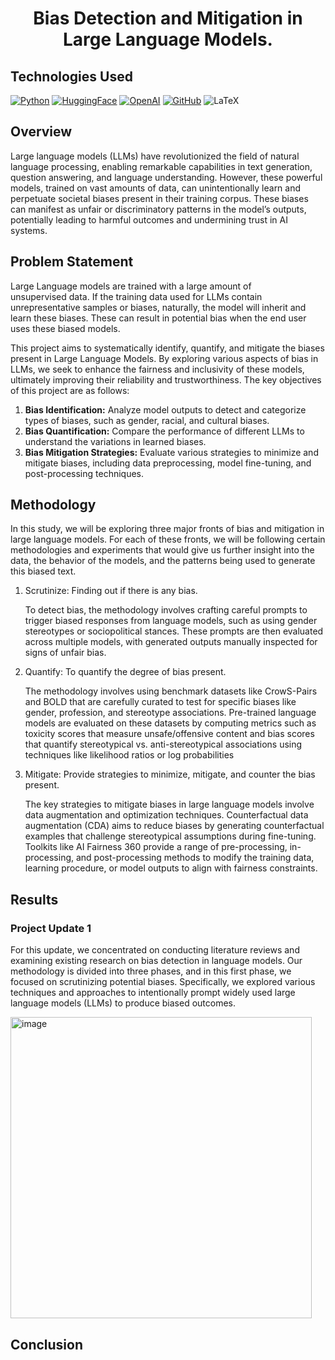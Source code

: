 <div align="center">
  <h1 align="center">Bias Detection and Mitigation in Large Language Models.</h1>
</div>


## Technologies Used
[![Python](https://img.shields.io/badge/Python-FFD43B?style=for-the-badge&logo=python&logoColor=blue)](https://www.python.org/)
[![HuggingFace](https://img.shields.io/badge/HuggingFace-FF9900?style=for-the-badge)](https://huggingface.co/docs/transformers/en/model_doc/bert)
[![OpenAI](https://img.shields.io/badge/OpenAI-412991?style=for-the-badge&logo=openai&logoColor=white)](https://openai.com/)
[![GitHub](https://img.shields.io/badge/GitHub-100000?style=for-the-badge&logo=github&logoColor=white)](https://github.com/)
![LaTeX](https://img.shields.io/badge/latex-%23008080.svg?style=for-the-badge&logo=latex&logoColor=white)

## Overview
Large language models (LLMs) have revolutionized the field of natural language processing, enabling remarkable capabilities in text generation, question answering, and language understanding. However, these powerful models, trained on vast amounts of data, can unintentionally learn and perpetuate societal biases present in their training corpus. These biases can manifest as unfair or discriminatory patterns in the model’s outputs, potentially leading to harmful outcomes and undermining trust in AI systems.

## Problem Statement
Large Language models are trained with a large amount of unsupervised data. If the training data used for LLMs contain unrepresentative samples or biases, naturally, the model will inherit and learn these biases. These can result in potential bias when the end user uses these biased models.

This project aims to systematically identify, quantify, and mitigate the biases present in Large Language Models. By exploring various aspects of bias in LLMs, we seek to enhance the fairness and inclusivity of these models, ultimately improving their reliability and trustworthiness. The key objectives of this project are as follows:
<ol>
  <li><b>Bias Identification:</b> Analyze model outputs to detect and categorize types of biases, such as gender, racial, and cultural biases.</li>
  <li><b>Bias Quantification:</b> Compare the performance of different LLMs to understand the variations in learned biases.</li>
  <li><b>Bias Mitigation Strategies:</b>  Evaluate various strategies to minimize and mitigate biases, including data preprocessing, model fine-tuning, and post-processing techniques.</li>
</ol>

## Methodology
In this study, we will be exploring three major fronts of bias and mitigation in large language models. For each of these fronts, we will be following certain methodologies and experiments that would give us further insight into the data, the behavior of the models, and the patterns being used to generate this biased text.
<ol>
  <li>Scrutinize: Finding out if there is any bias.
  
To detect bias, the methodology involves crafting careful prompts to trigger biased responses from language models, such as using gender stereotypes or sociopolitical stances. These prompts are then evaluated across multiple models, with generated outputs manually inspected for signs of unfair bias.</li>
  <li>Quantify: To quantify the degree of bias present. 
    
The methodology involves using benchmark datasets like CrowS-Pairs and BOLD that are carefully curated to test for specific biases like gender, profession, and stereotype associations. Pre-trained language models are evaluated on these datasets by computing metrics such as toxicity scores that measure unsafe/offensive content and bias scores that quantify stereotypical vs. anti-stereotypical associations using techniques like likelihood ratios or log probabilities</li>
  <li>Mitigate: Provide strategies to minimize, mitigate, and counter the bias present.
    
The key strategies to mitigate biases in large language models involve data augmentation and optimization techniques. Counterfactual data augmentation (CDA) aims to reduce biases by generating counterfactual examples that challenge stereotypical assumptions during fine-tuning. Toolkits like AI Fairness 360 provide a range of pre-processing, in-processing, and post-processing methods to modify the training data, learning procedure, or model outputs to align with fairness constraints.</li>
</ol>

## Results
### Project Update 1
For this update, we concentrated on conducting literature reviews and examining existing research on bias detection in language models. Our methodology is divided into three phases, and in this first phase, we focused on scrutinizing potential biases. Specifically, we explored various techniques and approaches to intentionally prompt widely used large language models (LLMs) to produce biased outcomes.

<img width="482" alt="image" src="https://github.com/user-attachments/assets/a9afef67-3d8a-4089-9717-f8e7a3a96ad6">


## Conclusion
